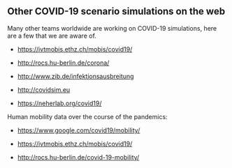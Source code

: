 ## Other COVID-19 scenario simulations on the web

Many other teams worldwide are working on COVID-19 simulations, here are a few that we are aware of.

- https://ivtmobis.ethz.ch/mobis/covid19/

- http://rocs.hu-berlin.de/corona/

- http://www.zib.de/infektionsausbreitung

- http://covidsim.eu

- https://neherlab.org/covid19/

Human mobility data over the course of the pandemics:

- https://www.google.com/covid19/mobility/

- https://ivtmobis.ethz.ch/mobis/covid19/

- http://rocs.hu-berlin.de/covid-19-mobility/
